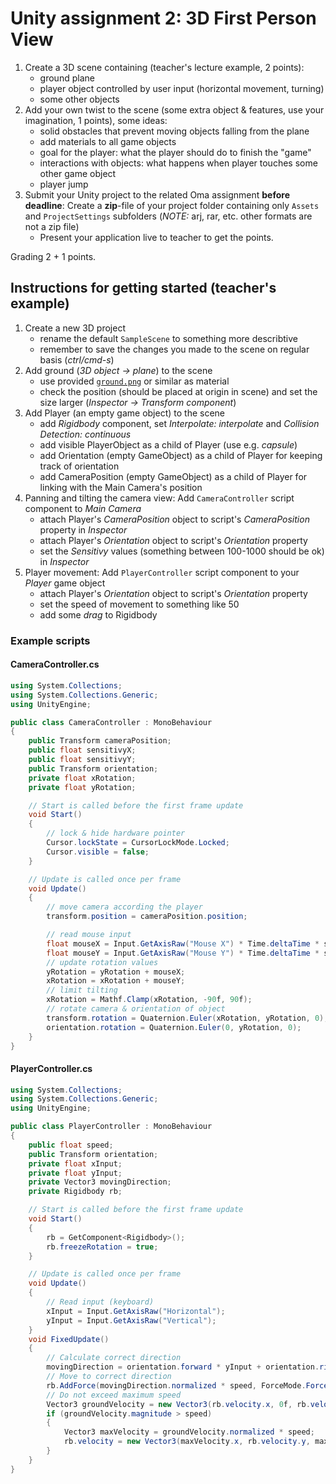 # Unity assignment 2: 3D First Person View

1. Create a 3D scene containing (teacher's lecture example, 2 points):
    - ground plane
    - player object controlled by user input (horizontal movement, turning)
    - some other objects
1. Add your own twist to the scene (some extra object & features, use your imagination, 1 points), some ideas:
    - solid obstacles that prevent moving objects falling from the plane
    - add materials to all game objects
    - goal for the player: what the player should do to finish the "game"
    - interactions with objects: what happens when player touches some other game object
    - player jump
1. Submit your Unity project to the related Oma assignment **before deadline**: Create a **zip**-file of your project folder containing only `Assets` and `ProjectSettings` subfolders (_NOTE:_ arj, rar, etc. other formats are not a zip file)
   - Present your application live to teacher to get the points.

Grading 2 + 1 points.

## Instructions for getting started (teacher's example)

1. Create a new 3D project
    - rename the default `SampleScene` to something more describtive
    - remember to save the changes you made to the scene on regular basis (_ctrl/cmd-s_)
1. Add ground (_3D object -> plane_) to the scene
    - use provided [`ground.png`](./assets/ground.png) or similar as material
    - check the position (should be placed at origin in scene) and set the size larger (_Inspector -> Transform component_)
1. Add Player (an empty game object) to the scene
    - add _Rigidbody_ component, set _Interpolate: interpolate_ and _Collision Detection: continuous_
    - add visible PlayerObject as a child of Player (use e.g. _capsule_)
    - add Orientation (empty GameObject) as a child of Player for keeping track of orientation
    - add CameraPosition (empty GameObject) as a child of Player for linking with the Main Camera's position
1. Panning and tilting the camera view: Add `CameraController` script component to _Main Camera_
    - attach Player's _CameraPosition_ object to script's _CameraPosition_ property in _Inspector_
    - attach Player's _Orientation_ object to script's _Orientation_ property
    - set the _Sensitivy_ values (something between 100-1000 should be ok) in _Inspector_
1. Player movement: Add `PlayerController` script component to your _Player_ game object
    - attach Player's _Orientation_ object to script's _Orientation_ property
    - set the speed of movement to something like 50
    - add some _drag_ to Rigidbody

### Example scripts

#### CameraController.cs

```csharp
using System.Collections;
using System.Collections.Generic;
using UnityEngine;

public class CameraController : MonoBehaviour
{
    public Transform cameraPosition;
    public float sensitivyX;
    public float sensitivyY;
    public Transform orientation;
    private float xRotation;
    private float yRotation;

    // Start is called before the first frame update
    void Start()
    {
        // lock & hide hardware pointer
        Cursor.lockState = CursorLockMode.Locked;
        Cursor.visible = false;
    }

    // Update is called once per frame
    void Update()
    {
        // move camera according the player
        transform.position = cameraPosition.position;

        // read mouse input
        float mouseX = Input.GetAxisRaw("Mouse X") * Time.deltaTime * sensitivyX;
        float mouseY = Input.GetAxisRaw("Mouse Y") * Time.deltaTime * sensitivyY;
        // update rotation values
        yRotation = yRotation + mouseX;
        xRotation = xRotation + mouseY;
        // limit tilting
        xRotation = Mathf.Clamp(xRotation, -90f, 90f);
        // rotate camera & orientation of object
        transform.rotation = Quaternion.Euler(xRotation, yRotation, 0);
        orientation.rotation = Quaternion.Euler(0, yRotation, 0);
    }
}
```

#### PlayerController.cs

```csharp
using System.Collections;
using System.Collections.Generic;
using UnityEngine;

public class PlayerController : MonoBehaviour
{
    public float speed;
    public Transform orientation;
    private float xInput;
    private float yInput;
    private Vector3 movingDirection;
    private Rigidbody rb;

    // Start is called before the first frame update
    void Start()
    {
        rb = GetComponent<Rigidbody>();
        rb.freezeRotation = true;
    }

    // Update is called once per frame
    void Update()
    {
        // Read input (keyboard)
        xInput = Input.GetAxisRaw("Horizontal");
        yInput = Input.GetAxisRaw("Vertical");
    }
    void FixedUpdate()
    {
        // Calculate correct direction
        movingDirection = orientation.forward * yInput + orientation.right * xInput;
        // Move to correct direction
        rb.AddForce(movingDirection.normalized * speed, ForceMode.Force);
        // Do not exceed maximum speed
        Vector3 groundVelocity = new Vector3(rb.velocity.x, 0f, rb.velocity.z);
        if (groundVelocity.magnitude > speed)
        {
            Vector3 maxVelocity = groundVelocity.normalized * speed;
            rb.velocity = new Vector3(maxVelocity.x, rb.velocity.y, maxVelocity.z);
        }
    }
}
```
